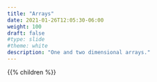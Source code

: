```yaml
---
title: "Arrays"
date: 2021-01-26T12:05:30-06:00
weight: 100
draft: false
#type: slide
#theme: white
description: "One and two dimensional arrays."
---
```


{{% children %}}

